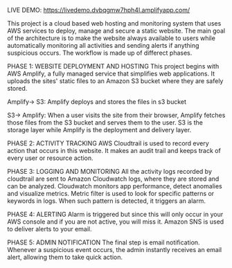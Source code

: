 
LIVE DEMO: https://livedemo.dvbqgmw7hph4l.amplifyapp.com/

This project is a cloud based web hosting and monitoring system that uses AWS services to deploy, manage and secure a static website. The main goal of the architecture is to make the website always available to users while automatically monitoring all activities and sending alerts if anything suspicious occurs. The workflow is made up of differect phases.

PHASE 1: WEBSITE DEPLOYMENT AND HOSTING
   This project begins with AWS Amplify, a fully managed service that simplifies web applications. It uploads the sites' static files to an Amazon S3 bucket where they are safely stored. 
   
   Amplify-> S3: Amplify deploys and stores the files in s3 bucket
   
   S3-> Amplify: When a user visits the site from their browser, Amplify fetches those files from the S3 bucket and serves them to the user.
     S3 is the storage layer while Amplify is the deployment and delivery layer.

PHASE 2: ACTIVITY TRACKING
   AWS Cloudtrail is used to record every action that occurs in this website. It makes an audit trail and keeps track of every user or resource action.

PHASE 3: LOGGING AND MONITORING
   All the activity logs recorded by cloudtrail are sent to Amazon Cloudwatch logs, where they are stored and can be analyzed. Cloudwatch monitors app performance, detect anomalies and visualize metrics. Metric filter is used to look for specific patterns or keywords in logs. When such pattern is detected, it triggers an alarm.

PHASE 4: ALERTING
   Alarm is triggered but since this will only occur in your AWS console and if you are not active, you will miss it. Amazon SNS is used to deliver alerts to your email.

PHASE 5: ADMIN NOTIFICATION
   The final step is email notification. Whenever a suspicious event occurs, the admin instantly receives an email alert, allowing them to take quick action. 
